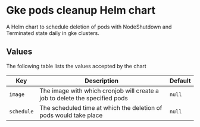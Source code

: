 # Gke pods cleanup Helm chart

A Helm chart to schedule deletion of pods with NodeShutdown and Terminated state daily in gke clusters.

## Values

The following table lists the values accepted by the chart

| Key                | Description                                                                                                                           | Default               |
|--------------------|---------------------------------------------------------------------------------------------------------------------------------------| --------------------- |
| `image` | The image with which cronjob will create a job to delete the specified pods | `null` |
| `schedule` | The scheduled time at which the deletion of pods would take place | `null` |